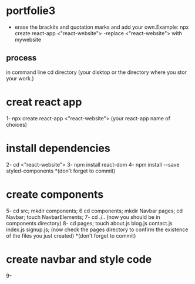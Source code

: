 # portfolie3
- erase the brackits and quotation marks and add your own.Example: npx create react-app <"react-website">
-replace <"react-website"> with mywebsite

## process

in command line cd directory (your disktop or the directory where you stor your work.)
# creat react app 
1- npx create react-app <"react-website"> (your react-app name of choices)
# install dependencies
2- cd <"react-website"> 
3- npm install react-dom 
4- npm install --save styled-components
*(don't forget to commit)
# create components
5- cd src; mkdir components;
6 cd components; mkdir Navbar pages; cd Navbar; touch NavbarElements;
7- cd ./.. (now you should be in components directory)
8- cd pages; touch about.js blog.js contact.js index.js signup.js; (now check the pages directory to confirm the existence of the files you just created)
*(don't forget to commit)

# create navbar and style code
9- 
